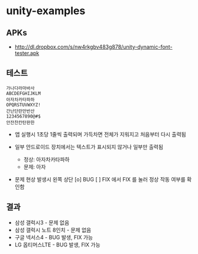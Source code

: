 unity-examples
==============

## APKs

* http://dl.dropbox.com/s/nw4rkgbv483g878/unity-dynamic-font-tester.apk

## 테스트

    가나다라마바사
    ABCDEFGHIJKLM
    아자차카타파하
    OPQRSTUVWXYZ!
    간난단란만반산
    1234567890@#$
    안잔찬칸탄판한
    
* 앱 실행시 1초당 1줄씩 출력되며 가득차면 전체가 지워지고 처음부터 다시 출력됨 
* 일부 안드로이드 장치에서는 텍스트가 표시되지 않거나 일부만 출력됨
  * 정상: 아자차카타파하
  * 문제: 아자

* 문제 현상 발생시 왼쪽 상단 [o] BUG [ ] FIX 에서 FIX 를 눌러 정상 작동 여부를 확인함

## 결과

* 삼성 갤럭시3 - 문제 없음
* 삼성 갤럭시 노트 8인치 - 문제 없음
* 구글 넥서스4 - BUG 발생, FIX 가능
* LG 옵티머스LTE - BUG 발생, FIX 가능
